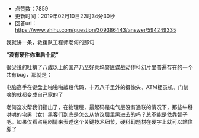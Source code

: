 - 点赞数：7859
- 更新时间：2019年02月10日22时34分30秒
- 回答url：https://www.zhihu.com/question/309386443/answer/594249335
<body>
 <p data-pid="Gq9FrcTk">我就讲一条，救援队工程师老何的那句</p>
 <p data-pid="yD12eqoy"><b>“没有硬件你重启个屁”</b></p>
 <p data-pid="Ic177vgf">很尖锐的吐槽了八成以上的国产乃至好莱坞警匪谍战动作科幻片里普遍存在的一个共有bug，那就是：</p>
 <p data-pid="O1nxgVZ6">电脑高手在键盘上啪啪啪敲段代码，十万八千里外的摄像头、ATM柜员机、门禁啥的就都变成自己家的了</p>
 <p data-pid="LWaXnDeh">老何这次帮我们指出了，在物理层，最起码是电气层没有通联的情况下，那些牛掰哄哄的宅男（女）黑客们到底是怎么从协议层里黑进去的吗？总不能是依靠智子吧。如果仅看占用剧情来表述这个关键技术细节，硬科幻题材在硬字上就可以站住脚了</p>
</body>